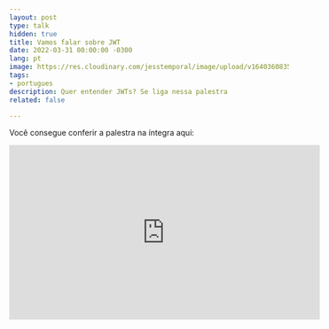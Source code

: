 ```yaml
---
layout: post
type: talk
hidden: true
title: Vamos falar sobre JWT
date: 2022-03-31 00:00:00 -0300
lang: pt
image: https://res.cloudinary.com/jesstemporal/image/upload/v1640360835/covers/palestra_kmgivn.png
tags:
- portugues
description: Quer entender JWTs? Se liga nessa palestra
related: false

---
```

Você consegue conferir a palestra na íntegra aqui:

<iframe width="560" height="315" src="https://www.youtube.com/embed/rG_2ApMMT1A?start=923" title="YouTube video player" frameborder="0" allow="accelerometer; autoplay; clipboard-write; encrypted-media; gyroscope; picture-in-picture" allowfullscreen></iframe>